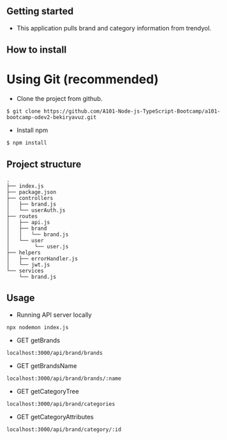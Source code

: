 ## Getting started

* This application pulls brand and category information from trendyol.


## How to install

# Using Git (recommended)

* Clone the project from github. 

```
$ git clone https://github.com/A101-Node-js-TypeScript-Bootcamp/a101-bootcamp-odev2-bekiryavuz.git
```

* Install npm
```
$ npm install
```


## Project structure

```
.
├── index.js
├── package.json
├── controllers
│   ├── brand.js
│   └── userAuth.js
├── routes
│   ├── api.js
│   ├── brand
│   │   └── brand.js
│   └── user   
│        └── user.js        
├── helpers
│   ├── errorHandler.js
│   └── jwt.js
└── services
    └── brand.js

```


## Usage

* Running API server locally
```
npx nodemon index.js
```


* GET getBrands
```
localhost:3000/api/brand/brands
```
* GET getBrandsName
```
localhost:3000/api/brand/brands/:name
```
* GET getCategoryTree
```
localhost:3000/api/brand/categories
```
* GET getCategoryAttributes
```
localhost:3000/api/brand/category/:id
```
